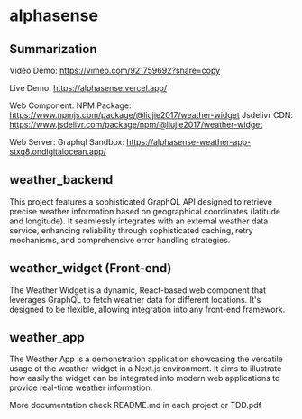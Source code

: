 # alphasense

## Summarization
Video Demo: https://vimeo.com/921759692?share=copy

Live Demo: https://alphasense.vercel.app/

Web Component: 
	NPM Package: https://www.npmjs.com/package/@liujie2017/weather-widget
	Jsdelivr CDN: https://www.jsdelivr.com/package/npm/@liujie2017/weather-widget 

Web Server:
	Graphql Sandbox: https://alphasense-weather-app-stxq8.ondigitalocean.app/



## weather_backend
This project features a sophisticated GraphQL API designed to retrieve precise weather information based on geographical coordinates (latitude and longitude). It seamlessly integrates with an external weather data service, enhancing reliability through sophisticated caching, retry mechanisms, and comprehensive error handling strategies.


## weather_widget (Front-end)
The Weather Widget is a dynamic, React-based web component that leverages GraphQL to fetch weather data for different locations. It's designed to be flexible, allowing integration into any front-end framework.


## weather_app
The Weather App is a demonstration application showcasing the versatile usage of the weather-widget in a Next.js environment. It aims to illustrate how easily the widget can be integrated into modern web applications to provide real-time weather information.


More documentation check README.md in each project or TDD.pdf
